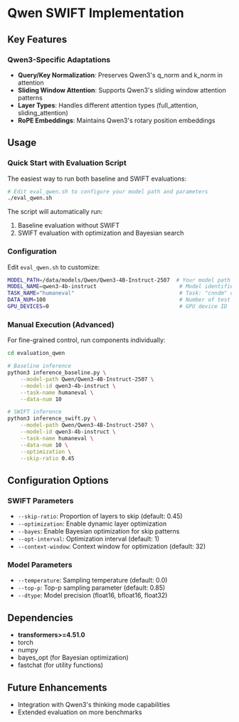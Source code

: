 # Qwen SWIFT Implementation

## Key Features
### Qwen3-Specific Adaptations
- **Query/Key Normalization**: Preserves Qwen3's q_norm and k_norm in attention
- **Sliding Window Attention**: Supports Qwen3's sliding window attention patterns
- **Layer Types**: Handles different attention types (full_attention, sliding_attention)
- **RoPE Embeddings**: Maintains Qwen3's rotary position embeddings

## Usage

### Quick Start with Evaluation Script

The easiest way to run both baseline and SWIFT evaluations:

```bash
# Edit eval_qwen.sh to configure your model path and parameters
./eval_qwen.sh
```

The script will automatically run:
1. Baseline evaluation without SWIFT
2. SWIFT evaluation with optimization and Bayesian search

### Configuration

Edit `eval_qwen.sh` to customize:

```bash
MODEL_PATH=/data/models/Qwen/Qwen3-4B-Instruct-2507  # Your model path
MODEL_NAME=qwen3-4b-instruct                          # Model identifier
TASK_NAME="humaneval"                                 # Task: "cnndm" or "humaneval"
DATA_NUM=100                                          # Number of test samples
GPU_DEVICES=0                                         # GPU device ID
```

### Manual Execution (Advanced)

For fine-grained control, run components individually:

```bash
cd evaluation_qwen

# Baseline inference
python3 inference_baseline.py \
    --model-path Qwen/Qwen3-4B-Instruct-2507 \
    --model-id qwen3-4b-instruct \
    --task-name humaneval \
    --data-num 10

# SWIFT inference
python3 inference_swift.py \
    --model-path Qwen/Qwen3-4B-Instruct-2507 \
    --model-id qwen3-4b-instruct \
    --task-name humaneval \
    --data-num 10 \
    --optimization \
    --skip-ratio 0.45
```

## Configuration Options

### SWIFT Parameters
- `--skip-ratio`: Proportion of layers to skip (default: 0.45)
- `--optimization`: Enable dynamic layer optimization
- `--bayes`: Enable Bayesian optimization for skip patterns
- `--opt-interval`: Optimization interval (default: 1)
- `--context-window`: Context window for optimization (default: 32)

### Model Parameters
- `--temperature`: Sampling temperature (default: 0.0)
- `--top-p`: Top-p sampling parameter (default: 0.85)
- `--dtype`: Model precision (float16, bfloat16, float32)

## Dependencies
- **transformers>=4.51.0**
- torch
- numpy
- bayes_opt (for Bayesian optimization)
- fastchat (for utility functions)

## Future Enhancements
- Integration with Qwen3's thinking mode capabilities
- Extended evaluation on more benchmarks